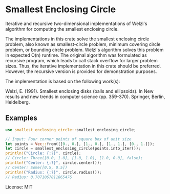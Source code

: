 # Smallest Enclosing Circle

Iterative and recursive two-dimensional implementations of Welzl's algorithm for computing the smallest enclosing circle.

The implementations in this crate solve the smallest enclosing circle problem, also known as smallest-circle problem, minimum covering circle problem, or bounding circle problem.
Welzl's algorithm solves this problem in expected O(n) runtime.
The original algorithm was formulated as recursive program, which leads to call stack overflow for larger problem sizes.
Thus, the iterative implementation in this crate should be preferred.
However, the recursive version is provided for demonstration purposes.


The implementation is based on the following work(s):

Welzl, E. (1991). Smallest enclosing disks (balls and ellipsoids).
In New results and new trends in computer science (pp. 359-370).
Springer, Berlin, Heidelberg.

## Examples

```rust
use smallest_enclosing_circle::smallest_enclosing_circle;

// Input: Four corner points of square box of unit size
let points = Vec::from([[0., 0.], [1., 0.], [1., 1.], [0., 1.]]);
let circle = smallest_enclosing_circle(points.into_iter());
println!("Circle: {:?}", circle);
// Circle: Three([0.0, 1.0], [1.0, 1.0], [1.0, 0.0], false);
println!("Center: {:?}", circle.center());
// Center: Some([0.5, 0.5])
println!("Radius: {:?}", circle.radius());
// Radius: 0.7071067811865476
```

License: MIT
